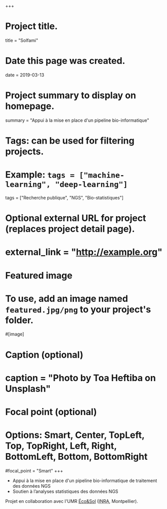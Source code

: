 +++
# Project title.
title = "Solfami"

# Date this page was created.
date = 2019-03-13

# Project summary to display on homepage.
summary = "Appui à la mise en place d'un pipeline bio-informatique"

# Tags: can be used for filtering projects.
# Example: `tags = ["machine-learning", "deep-learning"]`
tags = ["Recherche publique", "NGS", "Bio-statistiques"]

# Optional external URL for project (replaces project detail page).
# external_link = "http://example.org"

# Featured image
# To use, add an image named `featured.jpg/png` to your project's folder. 
#[image]
  # Caption (optional)
 # caption = "Photo by Toa Heftiba on Unsplash"

  # Focal point (optional)
  # Options: Smart, Center, TopLeft, Top, TopRight, Left, Right, BottomLeft, Bottom, BottomRight
  #focal_point = "Smart"
+++


* Appui à la mise en place d'un pipeline bio-informatique de traitement des données NGS 
* Soutien à l’analyses statistiques des données NGS


Projet en collaboration avec l'UMR [Éco&Sol](http://www.umr-ecosols.fr/) (<abbr title="Institut national de la recherche agronomique">INRA</abbr>, Montpellier).

